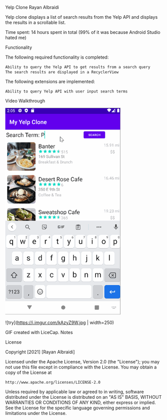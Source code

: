
Yelp Clone
Rayan Albraidi

Yelp clone displays a list of search results from the Yelp API and displays the results in a scrollable list.

Time spent: 14 hours spent in total (99% of it was because Android Studio hated me)

Functionality

The following required functionality is completed:

    Ability to query the Yelp API to get results from a search query
    The search results are displayed in a RecyclerView

The following extensions are implemented:

    Ability to query Yelp API with user input search terms

Video Walkthrough


![Demo](https://github.com/Rayan2312/MyYelpClone/blob/main/myYelpClone.gif)

![try](https://i.imgur.com/kAzyZ9W.jpg | width=250)

GIF created with LiceCap.
Notes


License

Copyright [2021] [Rayan Albraidi]

Licensed under the Apache License, Version 2.0 (the "License");
you may not use this file except in compliance with the License.
You may obtain a copy of the License at

    http://www.apache.org/licenses/LICENSE-2.0

Unless required by applicable law or agreed to in writing, software
distributed under the License is distributed on an "AS IS" BASIS,
WITHOUT WARRANTIES OR CONDITIONS OF ANY KIND, either express or implied.
See the License for the specific language governing permissions and
limitations under the License.

